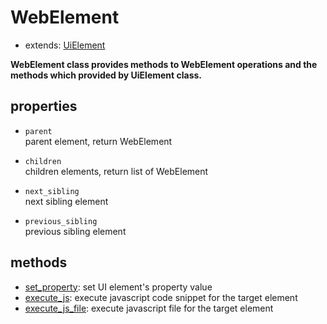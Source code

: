 # WebElement <!-- {docsify-ignore-all} -->

- extends: [UiElement](./doc/api/python/uielement/uielement.md) 

**WebElement class provides methods to WebElement operations and the methods which provided by UiElement class.**  

## properties

- `parent`   
    parent element, return WebElement

- `children`  
    children elements, return list of WebElement

- `next_sibling`  
    next sibling element

- `previous_sibling`  
    previous sibling element

## methods
- [set_property](./doc/api/python/webdriver/browser/browsertab/webelement/set_property.md): set UI element's property value
- [execute_js](./doc/api/python/webdriver/browser/browsertab/webelement/execute_js.md): execute javascript code snippet for the target element
- [execute_js_file](./doc/api/python/webdriver/browser/browsertab/webelement/execute_js_file.md): execute javascript file for the target element



